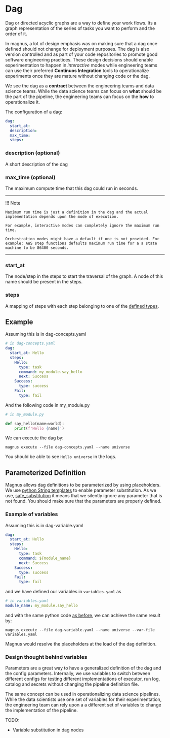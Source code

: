 # Dag

Dag or directed acyclic graphs are a way to define your work flows. Its a graph representation of the series of tasks you want to perform and the order of it. 

In magnus, a lot of design emphasis was on making sure that a dag once defined should not change for deployment purposes. The dag is also version controlled and as part of your code repositories to promote good software engineering practices. These design decisions should enable experimentation to happen in *interactive* modes while engineering teams can use their preferred **Continuos Integration** tools to operationalize experiments once they are mature without changing code or the dag. 

We see the dag as a **contract** between the engineering teams and data science teams. While the data science teams can focus on **what** should be the part of the pipeline, the engineering teams can focus on the **how** to operationalize it. 

The configuration of a dag:
```yaml
dag:
  start_at:
  description:
  max_time:
  steps:
```

### description (optional)

A short description of the dag

### max_time (optional)

The maximum compute time that this dag could run in seconds. 

---
!!! Note

    Maximum run time is just a definition in the dag and the actual implementation depends upon the mode of execution. 
    
    For example, interactive modes can completely ignore the maximum run time.
    
    Orchestration modes might have a default if one is not provided. For example: AWS step functions defaults maximum run time for a a state machine to be 86400 seconds.
---

### start_at

The node/step in the steps to start the traversal of the graph. 
A node of this name should be present in the steps. 

### steps

A mapping of steps with each step belonging to one of the [defined types](nodes.md).

## Example
Assuming this is in dag-concepts.yaml
```yaml
# in dag-concepts.yaml
dag:
  start_at: Hello
  steps:
    Hello:
      type: task
      command: my_module.say_hello
      next: Success
    Success:
      type: success
    Fail:
      type: fail
```

And the following code in my_module.py
```python
# in my_module.py

def say_hello(name=world):
    print(f'Hello {name}')
```

We can execute the dag by:
```shell
magnus execute --file dag-concepts.yaml --name universe
```

You should be able to see ```Hello universe``` in the logs. 

## Parameterized Definition

Magnus allows dag definitions to be parameterized by using placeholders. We use [python String templates](https://docs.python.org/3.7/library/string.html#template-strings) to enable parameter substitution. As we use, [safe_substitution](https://docs.python.org/3.7/library/string.html#string.Template.safe_substitute) it means that we silently ignore any parameter that is not found. You should make sure that the parameters are properly defined. 

### Example of variables
Assuming this is in dag-variable.yaml
```yaml
dag:
  start_at: Hello
  steps:
    Hello:
      type: task
      command: ${module_name}
      next: Success
    Success:
      type: success
    Fail:
      type: fail
```

and we have defined our variables in ```variables.yaml``` as
```yaml
# in variables.yaml
module_name: my_module.say_hello
```
and with the same python code [as before](#example), we can achieve the same result by:
```shell
magnus execute --file dag-variable.yaml --name universe --var-file variables.yaml
```

Magnus would resolve the placeholders at the load of the dag definition.

### Design thought behind variables

Parameters are a great way to have a generalized definition of the dag and the config parameters. Internally, we
use variables to switch between different configs for testing different implementations of executor, run log, catalog
and secrets without changing the pipeline definition file. 

The same concept can be used in operationalizing data science pipelines. While the data scientists use one set of 
variables for their experimentation, the engineering team can rely upon a a different set of variables to change the
implementation of the pipeline.

TODO:

- Variable substitution in dag nodes

